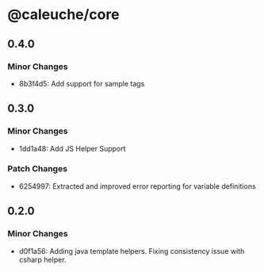 # @caleuche/core

## 0.4.0

### Minor Changes

- 8b3f4d5: Add support for sample tags

## 0.3.0

### Minor Changes

- 1dd1a48: Add JS Helper Support

### Patch Changes

- 6254997: Extracted and improved error reporting for variable definitions

## 0.2.0

### Minor Changes

- d0f1a56: Adding java template helpers.
  Fixing consistency issue with csharp helper.
